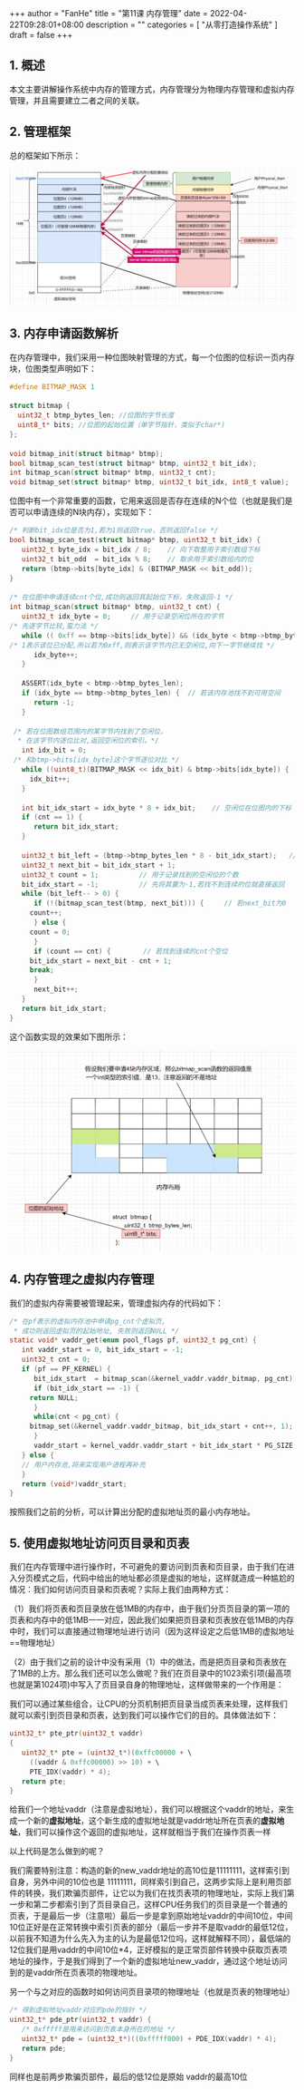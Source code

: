+++
author = "FanHe"
title = "第11课 内存管理"
date = 2022-04-22T09:28:01+08:00
description = ""
categories = [
 "从零打造操作系统"
]
draft = false
+++

## 

## 1. 概述

本文主要讲解操作系统中内存的管理方式，内存管理分为物理内存管理和虚拟内存管理，并且需要建立二者之间的关联。

## 2. 管理框架

总的框架如下所示：

<img src="/img/osdev/memory-manager.png" title="" alt="MM管理" data-align="center">

## 3. 内存申请函数解析

在内存管理中，我们采用一种位图映射管理的方式，每一个位图的位标识一页内存块，位图类型声明如下：

```cpp
#define BITMAP_MASK 1

struct bitmap {
  uint32_t btmp_bytes_len; //位图的字节长度
  uint8_t* bits; //位图的起始位置（单字节指针，类似于char*)
};

void bitmap_init(struct bitmap* btmp);
bool bitmap_scan_test(struct bitmap* btmp, uint32_t bit_idx);
int bitmap_scan(struct bitmap* btmp, uint32_t cnt);
void bitmap_set(struct bitmap* btmp, uint32_t bit_idx, int8_t value);
```

位图中有一个非常重要的函数，它用来返回是否存在连续的N个位（也就是我们是否可以申请连续的N块内存），实现如下：

```c
/* 判断bit_idx位是否为1,若为1则返回true，否则返回false */
bool bitmap_scan_test(struct bitmap* btmp, uint32_t bit_idx) {
   uint32_t byte_idx = bit_idx / 8;    // 向下取整用于索引数组下标
   uint32_t bit_odd  = bit_idx % 8;    // 取余用于索引数组内的位
   return (btmp->bits[byte_idx] & (BITMAP_MASK << bit_odd));
}

/* 在位图中申请连续cnt个位,成功则返回其起始位下标，失败返回-1 */
int bitmap_scan(struct bitmap* btmp, uint32_t cnt) {
   uint32_t idx_byte = 0;     // 用于记录空闲位所在的字节
/* 先逐字节比较,蛮力法 */
   while (( 0xff == btmp->bits[idx_byte]) && (idx_byte < btmp->btmp_bytes_len)) {
/* 1表示该位已分配,所以若为0xff,则表示该字节内已无空闲位,向下一字节继续找 */
      idx_byte++;
   }

   ASSERT(idx_byte < btmp->btmp_bytes_len);
   if (idx_byte == btmp->btmp_bytes_len) {  // 若该内存池找不到可用空间        
      return -1;
   }

 /* 若在位图数组范围内的某字节内找到了空闲位，
  * 在该字节内逐位比对,返回空闲位的索引。*/
   int idx_bit = 0;
 /* 和btmp->bits[idx_byte]这个字节逐位对比 */
   while ((uint8_t)(BITMAP_MASK << idx_bit) & btmp->bits[idx_byte]) { 
     idx_bit++;
   }

   int bit_idx_start = idx_byte * 8 + idx_bit;    // 空闲位在位图内的下标
   if (cnt == 1) {
      return bit_idx_start;
   }

   uint32_t bit_left = (btmp->btmp_bytes_len * 8 - bit_idx_start);   // 记录还有多少位可以判断
   uint32_t next_bit = bit_idx_start + 1;
   uint32_t count = 1;          // 用于记录找到的空闲位的个数
   bit_idx_start = -1;          // 先将其置为-1,若找不到连续的位就直接返回
   while (bit_left-- > 0) {
      if (!(bitmap_scan_test(btmp, next_bit))) {     // 若next_bit为0
     count++;
      } else {
     count = 0;
      }
      if (count == cnt) {        // 若找到连续的cnt个空位
     bit_idx_start = next_bit - cnt + 1;
     break;
      }
      next_bit++;          
   }
   return bit_idx_start;
}
```

这个函数实现的效果如下图所示：

<img src="/img/osdev/bitmap.png" title="" alt="bitmap" data-align="center">

## 4. 内存管理之虚拟内存管理

我们的虚拟内存需要被管理起来，管理虚拟内存的代码如下：

```c
/* 在pf表示的虚拟内存池中申请pg_cnt个虚拟页,
 * 成功则返回虚拟页的起始地址, 失败则返回NULL */
static void* vaddr_get(enum pool_flags pf, uint32_t pg_cnt) {
   int vaddr_start = 0, bit_idx_start = -1;
   uint32_t cnt = 0;
   if (pf == PF_KERNEL) {
      bit_idx_start  = bitmap_scan(&kernel_vaddr.vaddr_bitmap, pg_cnt);
      if (bit_idx_start == -1) {
     return NULL;
      }
      while(cnt < pg_cnt) {
     bitmap_set(&kernel_vaddr.vaddr_bitmap, bit_idx_start + cnt++, 1);
      }
      vaddr_start = kernel_vaddr.vaddr_start + bit_idx_start * PG_SIZE;
   } else {    
   // 用户内存池,将来实现用户进程再补充
   }
   return (void*)vaddr_start;
}
```

按照我们之前的分析，可以计算出分配的虚拟地址页的最小内存地址。

## 5. 使用虚拟地址访问页目录和页表

我们在内存管理中进行操作时，不可避免的要访问到页表和页目录，由于我们在进入分页模式之后，代码中给出的地址都必须是虚拟的地址，这样就造成一种尴尬的情况：我们如何访问页目录和页表呢？实际上我们由两种方式：

（1）我们将页表和页目录放在低1MB的内存中，由于我们分页页目录的第一项的页表和内存中的低1MB一一对应，因此我们如果把页目录和页表放在低1MB的内存中时，我们可以直接通过物理地址进行访问（因为这样设定之后低1MB的虚拟地址==物理地址）

（2）由于我们之前的设计中没有采用（1）中的做法，而是把页目录和页表放在了1MB的上方。那么我们还可以怎么做呢？我们在页目录中的1023索引项(最高项也就是第1024项)中写入了页目录自身的物理地址，这样做带来的一个作用是：

我们可以通过某些组合，让CPU的分页机制把页目录当成页表来处理，这样我们就可以索引到页目录和页表，达到我们可以操作它们的目的。具体做法如下：

```c
uint32_t* pte_ptr(uint32_t vaddr)
{
   uint32_t* pte = (uint32_t*)(0xffc00000 + \
     ((vaddr & 0xffc00000) >> 10) + \
     PTE_IDX(vaddr) * 4);
   return pte;
}
```

给我们一个地址vaddr（注意是虚拟地址），我们可以根据这个vaddr的地址，来生成一个新的**虚拟地址**，这个新生成的虚拟地址就是vaddr地址所在页表的**虚拟地址**，我们可以操作这个返回的虚拟地址，这样就相当于我们在操作页表一样

以上代码是怎么做到的呢？

我们需要特别注意：构造的新的new_vaddr地址的高10位是11111111，这样索引到自身，另外中间的10位也是 11111111，同样索引到自己，这两步实际上是利用页部件的转换，我们欺骗页部件，让它以为我们在找页表项的物理地址，实际上我们第一步和第二步都索引到了页目录自己，这样CPU任务我们的页目录是一个普通的页表，于是最后一步（注意啦）最后一步是拿到原始地址vaddr的中间10位，中间10位正好是在正常转换中索引页表的部分（最后一步并不是取vaddr的最低12位，以前我不知道为什么先入为主的认为是最低12位吗，这样就解释不同），最低端的12位我们是用vaddr的中间10位*4，正好模拟的是正常页部件转换中获取页表项地址的操作，于是我们得到了一个新的虚拟地址new_vaddr，通过这个地址访问到的是vaddr所在页表项的物理地址。

另一个与之对应的函数时如何访问页目录项的物理地址（也就是页表的物理地址）

```c
/* 得到虚拟地址vaddr对应的pde的指针 */
uint32_t* pde_ptr(uint32_t vaddr) {
   /* 0xfffff是用来访问到页表本身所在的地址 */
   uint32_t* pde = (uint32_t*)((0xfffff000) + PDE_IDX(vaddr) * 4);
   return pde;
}
```

同样也是前两步欺骗页部件，最后的低12位是原始 vaddr的最高10位
